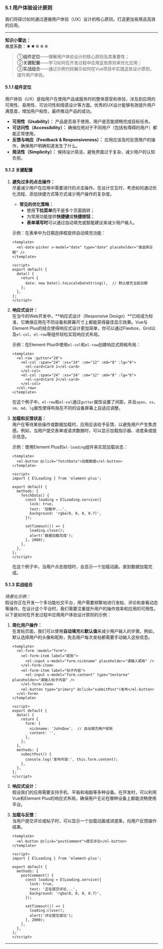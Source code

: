 ### 5.1 用户体验设计原则
我们将探讨如何通过遵循用户体验（UX）设计的核心原则，打造更加易用且高效的应用。

---

**知识小雷达：**  
难度系数：★★☆☆☆    
> ①**组件定位**——理解用户体验设计的核心原则及其重要性；  
> ②**关键配置**——学习如何在开发过程中应用这些原则来优化应用；  
> ③**实战组合**——通过示例代码展示如何在Vue项目中实践这些设计原则，提升用户体验。



#### 5.1.1 组件定位  
用户体验（UX）是指用户在使用产品或服务时的整体感受和体验，涉及到应用的可用性、易用性、可访问性和情感设计等方面。优秀的UX设计能够有效提升用户满意度，增加用户粘性，最终推动产品的成功。  

- **可用性（Usability）：** 产品是否易于使用，用户是否能顺畅完成目标任务。  
- **可访问性（Accessibility）：** 确保应用对于不同用户（包括有障碍的用户）都能正常使用。  
- **反馈与响应（Feedback & Responsiveness）：** 应用应该及时反馈用户的操作，确保用户明确知道发生了什么。  
- **简洁性（Simplicity）：** 保持设计简洁，避免界面过于复杂，减少用户的认知负担。  

#### 5.1.2 关键配置  
1. **避免过多的点击操作：**  
   尽量减少用户在应用中需要进行的点击操作。在设计交互时，考虑如何通过优化流程、添加快捷方式等方式减少用户操作的复杂度。  

   - **常见的优化策略：**
     - 使用**下拉菜单**而不是多个页面跳转；
     - 为常用功能提供**快捷键**或**快捷按钮**；
     - **表单填写时**可以通过自动填充或智能建议来减少用户输入。

   示例：在表单中为日期选择框提供自动填充功能：

   ```vue
   <template>
     <el-date-picker v-model="date" type="date" placeholder="请选择日期" />
   </template>
   
   <script>
   export default {
     data() {
       return {
         date: new Date().toLocaleDateString(),  // 默认填充当前日期
       };
     },
   };
   </script>
   ```

2. **响应式设计：**  
   在当今的Web开发中，**响应式设计（Responsive Design）**已经成为标准，它确保应用在不同设备和屏幕尺寸上都能获得最佳显示效果。Vue与Element Plus的结合使得响应式设计更加简单，你可以通过Flexbox、Grid以及`el-col`、`el-row`等组件轻松实现响应式布局。

   示例：在Element Plus中使用`el-col`和`el-row`创建响应式网格布局：

   ```vue
   <template>
     <el-row :gutter="20">
       <el-col :span="24" :xs="24" :sm="12" :md="8" :lg="6">
         <el-card>Card 1</el-card>
       </el-col>
       <el-col :span="24" :xs="24" :sm="12" :md="8" :lg="6">
         <el-card>Card 2</el-card>
       </el-col>
     </el-row>
   </template>
   ```

   在这个例子中，`el-row`和`el-col`通过`gutter`属性设置了间距，并且`span`、`xs`、`sm`、`md`、`lg`属性使得布局在不同的设备屏幕上自适应调整。

3. **加载和反馈状态：**  
   用户在等待某些操作或数据加载时，应用应该给予反馈，以避免用户产生焦虑感。例如，当用户提交表单或请求数据时，可以显示加载指示器、进度条或提示信息。

   示例：使用Element Plus的`el-loading`组件来实现加载状态：

   ```vue
   <template>
     <el-button @click="fetchData">加载数据</el-button>
   </template>

   <script>
   import { ElLoading } from 'element-plus';

   export default {
     methods: {
       fetchData() {
         const loading = ElLoading.service({
           lock: true,
           text: '加载中...',
           background: 'rgba(0, 0, 0, 0.7)',
         });

         setTimeout(() => {
           loading.close();
           alert('数据加载完成');
         }, 2000);
       },
     },
   };
   </script>
   ```

   在这个例子中，当用户点击按钮时，会显示一个加载动画，直到数据加载完成。

#### 5.1.3 实战组合  
*场景化示例：*  
假设你正在开发一个多功能社交平台，用户需要频繁地进行发帖、评论和查看动态等操作。在设计这个平台时，我们需要注重提升用户的操作效率和应用的可用性。以下是如何在开发过程中应用用户体验设计原则的示例：

1. **简化用户操作：**  
   在发帖页面，我们可以使用**自动填充**和**默认值**来减少用户输入的步骤。例如，默认选择用户的头像和昵称，免去用户每次发帖都需要手动输入这些信息。

   ```vue
   <template>
     <el-form :model="form">
       <el-form-item label="昵称">
         <el-input v-model="form.nickname" placeholder="请输入昵称" />
       </el-form-item>
       <el-form-item label="帖子内容">
         <el-input v-model="form.content" type="textarea" placeholder="请输入帖子内容" />
       </el-form-item>
       <el-button type="primary" @click="submitPost">发布</el-button>
     </el-form>
   </template>

   <script>
   export default {
     data() {
       return {
         form: {
           nickname: 'JohnDoe',  // 自动填充用户昵称
           content: '',
         },
       };
     },
     methods: {
       submitPost() {
         console.log('发布内容:', this.form.content);
       },
     },
   };
   </script>
   ```

2. **响应式设计：**  
   假设我们的应用需要支持手机、平板和电脑等多种设备。在开发时，可以利用Vue和Element Plus的响应式布局，确保用户无论在哪种设备上都能流畅使用平台。

3. **加载与反馈：**  
   当用户提交评论或帖子时，可以显示一个加载动画或进度条，向用户反馈操作结果。

   ```vue
   <template>
     <el-button @click="postComment">提交评论</el-button>
   </template>

   <script>
   import { ElLoading } from 'element-plus';

   export default {
     methods: {
       postComment() {
         const loading = ElLoading.service({
           lock: true,
           text: '正在提交评论...',
           background: 'rgba(0, 0, 0, 0.7)',
         });

         setTimeout(() => {
           loading.close();
           alert('评论提交成功');
         }, 2000);
       },
     },
   };
   </script>
   ```

---
